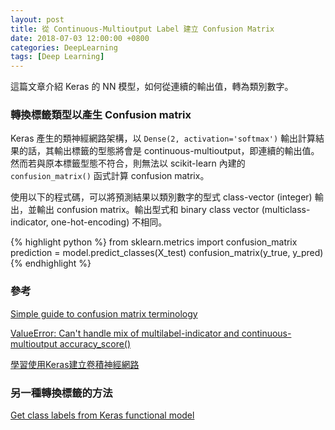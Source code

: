 ```yaml
---
layout: post
title: 從 Continuous-Multioutput Label 建立 Confusion Matrix
date: 2018-07-03 12:00:00 +0800
categories: DeepLearning
tags: [Deep Learning]
---
```


這篇文章介紹 Keras 的 NN 模型，如何從連續的輸出值，轉為類別數字。

### 轉換標籤類型以產生 Confusion matrix

Keras 產生的類神經網路架構，以 `Dense(2, activation='softmax')` 輸出計算結果的話，其輸出標籤的型態將會是 continuous-multioutput，即連續的輸出值。然而若與原本標籤型態不符合，則無法以 scikit-learn 內建的 `confusion_matrix()` 函式計算 confusion matrix。

使用以下的程式碼，可以將預測結果以類別數字的型式 class-vector (integer) 輸出，並輸出 confusion matrix。輸出型式和 binary class vector (multiclass-indicator, one-hot-encoding) 不相同。

{% highlight python %}
from sklearn.metrics import confusion_matrix
prediction = model.predict_classes(X_test)
confusion_matrix(y_true, y_pred)
{% endhighlight %}

### 參考

[Simple guide to confusion matrix terminology](http://www.dataschool.io/simple-guide-to-confusion-matrix-terminology/)

[ValueError: Can't handle mix of multilabel-indicator and continuous-multioutput accuracy_score()](https://stackoverflow.com/questions/41724680/valueerror-cant-handle-mix-of-multilabel-indicator-and-continuous-multioutput)

[學習使用Keras建立卷積神經網路](https://chtseng.wordpress.com/2017/09/23/%e5%ad%b8%e7%bf%92%e4%bd%bf%e7%94%a8keras%e5%bb%ba%e7%ab%8b%e5%8d%b7%e7%a9%8d%e7%a5%9e%e7%b6%93%e7%b6%b2%e8%b7%af/)

### 另一種轉換標籤的方法

[Get class labels from Keras functional model](https://stackoverflow.com/questions/38971293/get-class-labels-from-keras-functional-model)